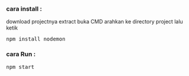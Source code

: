 <h3>cara install :</h3>
download projectnya
extract
buka CMD
arahkan ke directory project
lalu ketik
<pre>npm install nodemon</pre>

<h3>cara Run :</h3>
<pre>npm start</pre>
